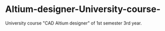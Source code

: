 # Altium-designer-University-course-
University course "CAD Altium designer" of 1st semester 3rd year.
